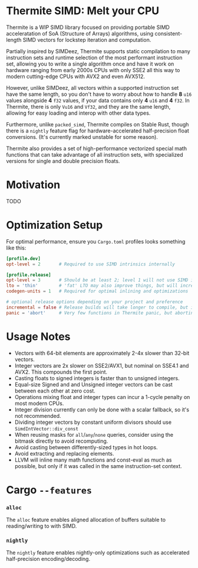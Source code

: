 Thermite SIMD: Melt your CPU
============================

Thermite is a WIP SIMD library focused on providing portable SIMD acceleratation of SoA (Structure of Arrays) algorithms, using consistent-length SIMD vectors for lockstep iteration and computation.

Partially inspired by SIMDeez, Thermite supports static compilation to many instruction sets and runtime selection of the most performant instruction set, allowing you to write a single algorithm once and have it work on hardware ranging from early 2000s CPUs with only SSE2 all this way to modern cutting-edge CPUs with AVX2 and even AVX512.

However, unlike SIMDeez, all vectors within a supported instruction set have the same length, so you don't have to worry about how to handle **8** `u16` values alongside **4** `f32` values, if your data contains only **4** `u16` and **4** `f32`. In Thermite, there is only `Vu16` and `Vf32`, and they are the same length, allowing for easy loading and interop with other data types.

Furthermore, unlike `packed_simd`, Thermite compiles on Stable Rust, though there is a `nightly` feature flag for hardware-accelerated half-precision float conversions. (It's currently marked unstable for some reason).

Thermite also provides a set of high-performance vectorized special math functions that can take advantage of all instruction sets, with specialized versions for single and double precision floats.

# Motivation

TODO

# Optimization Setup

For optimal performance, ensure you `Cargo.toml` profiles looks something like this:
```toml
[profile.dev]
opt-level = 2       # Required to use SIMD intrinsics internally

[profile.release]
opt-level = 3       # Should be at least 2; level 1 will not use SIMD intrinsics
lto = 'thin'        # 'fat' LTO may also improve things, but will increase compile time
codegen-units = 1   # Required for optimal inlining and optimizations

# optional release options depending on your project and preference
incremental = false # Release builds will take longer to compile, but inter-crate optimizations may work better
panic = 'abort'     # Very few functions in Thermite panic, but aborting will avoid the unwind mechanism overhead
```

# Usage Notes

* Vectors with 64-bit elements are approximately 2-4x slower than 32-bit vectors.
* Integer vectors are 2x slower on SSE2/AVX1, but nominal on SSE4.1 and AVX2. This compounds the first point.
* Casting floats to signed integers is faster than to unsigned integers.
* Equal-size Signed and and Unsigned integer vectors can be cast between each other at zero cost.
* Operations mixing float and integer types can incur a 1-cycle penalty on most modern CPUs.
* Integer division currently can only be done with a scalar fallback, so it's not recommended.
* Dividing integer vectors by constant uniform divisors should use `SimdIntVector::div_const`
* When reusing masks for `all`/`any`/`none` queries, consider using the bitmask directly to avoid recomputing.
* Avoid casting between differently-sized types in hot loops.
* Avoid extracting and replacing elements.
* LLVM will inline many math functions and const-eval as much as possible, but only if it was called in the same instruction-set context.

# Cargo `--features`

### `alloc`

The `alloc` feature enables aligned allocation of buffers suitable to reading/writing to with SIMD.

### `nightly`

The `nightly` feature enables nightly-only optimizations such as accelerated half-precision encoding/decoding.